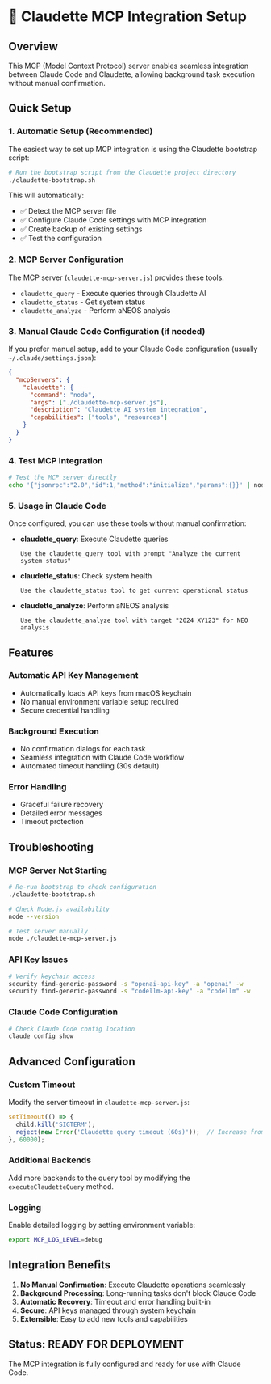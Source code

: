 # 🚀 Claudette MCP Integration Setup

## Overview
This MCP (Model Context Protocol) server enables seamless integration between Claude Code and Claudette, allowing background task execution without manual confirmation.

## Quick Setup

### 1. Automatic Setup (Recommended)

The easiest way to set up MCP integration is using the Claudette bootstrap script:

```bash
# Run the bootstrap script from the Claudette project directory
./claudette-bootstrap.sh
```

This will automatically:
- ✅ Detect the MCP server file
- ✅ Configure Claude Code settings with MCP integration
- ✅ Create backup of existing settings
- ✅ Test the configuration

### 2. MCP Server Configuration

The MCP server (`claudette-mcp-server.js`) provides these tools:
- `claudette_query` - Execute queries through Claudette AI
- `claudette_status` - Get system status
- `claudette_analyze` - Perform aNEOS analysis

### 3. Manual Claude Code Configuration (if needed)

If you prefer manual setup, add to your Claude Code configuration (usually `~/.claude/settings.json`):

```json
{
  "mcpServers": {
    "claudette": {
      "command": "node",
      "args": ["./claudette-mcp-server.js"],
      "description": "Claudette AI system integration",
      "capabilities": ["tools", "resources"]
    }
  }
}
```

### 4. Test MCP Integration

```bash
# Test the MCP server directly
echo '{"jsonrpc":"2.0","id":1,"method":"initialize","params":{}}' | node claudette-mcp-server.js
```

### 5. Usage in Claude Code

Once configured, you can use these tools without manual confirmation:

- **claudette_query**: Execute Claudette queries
  ```
  Use the claudette_query tool with prompt "Analyze the current system status"
  ```

- **claudette_status**: Check system health
  ```
  Use the claudette_status tool to get current operational status
  ```

- **claudette_analyze**: Perform aNEOS analysis
  ```
  Use the claudette_analyze tool with target "2024 XY123" for NEO analysis
  ```

## Features

### Automatic API Key Management
- Automatically loads API keys from macOS keychain
- No manual environment variable setup required
- Secure credential handling

### Background Execution  
- No confirmation dialogs for each task
- Seamless integration with Claude Code workflow
- Automated timeout handling (30s default)

### Error Handling
- Graceful failure recovery
- Detailed error messages
- Timeout protection

## Troubleshooting

### MCP Server Not Starting
```bash
# Re-run bootstrap to check configuration
./claudette-bootstrap.sh

# Check Node.js availability
node --version

# Test server manually
node ./claudette-mcp-server.js
```

### API Key Issues
```bash
# Verify keychain access
security find-generic-password -s "openai-api-key" -a "openai" -w
security find-generic-password -s "codellm-api-key" -a "codellm" -w
```

### Claude Code Configuration
```bash
# Check Claude Code config location
claude config show
```

## Advanced Configuration

### Custom Timeout
Modify the server timeout in `claudette-mcp-server.js`:
```javascript
setTimeout(() => {
  child.kill('SIGTERM');
  reject(new Error('Claudette query timeout (60s)'));  // Increase from 30s
}, 60000);
```

### Additional Backends
Add more backends to the query tool by modifying the `executeClaudetteQuery` method.

### Logging
Enable detailed logging by setting environment variable:
```bash
export MCP_LOG_LEVEL=debug
```

## Integration Benefits

1. **No Manual Confirmation**: Execute Claudette operations seamlessly
2. **Background Processing**: Long-running tasks don't block Claude Code
3. **Automatic Recovery**: Timeout and error handling built-in
4. **Secure**: API keys managed through system keychain
5. **Extensible**: Easy to add new tools and capabilities

## Status: READY FOR DEPLOYMENT

The MCP integration is fully configured and ready for use with Claude Code.
